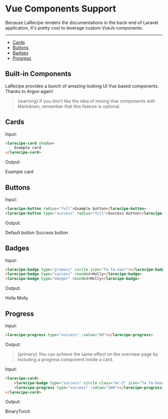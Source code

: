 # Vue Components Support

Because LaRecipe renders the documentations in the back-end of Laravel application, it's pretty cool to leverage custom VueJs components.

---

- [Cards](#cards)
- [Buttons](#buttons)
- [Badges](#badges)
- [Progress](#progress)

## Built-in Components

LaRecipe provides a bunch of amazing looking UI Vue based components. Thanks to Argon again!

> {warning} If you don't like the idea of mixing Vue components with Markdown, remember that this feature is optional. 

<a name="cards"></a>
## Cards

Input:

```html
<larecipe-card shadow>
    Example card
</larecipe-card>
```

Output:

<larecipe-card shadow>
    Example card
</larecipe-card>


<a name="buttons"></a>
## Buttons

Input:

```html
<larecipe-button radius="full">Example button</larecipe-button>
<larecipe-button type="success" radius="full">Success button</larecipe-button>
```

Output:

<larecipe-button radius="full">Default button</larecipe-button>
<larecipe-button type="success" radius="full">Success button</larecipe-button>


<a name="badges"></a>
## Badges

Input:

```html
<larecipe-badge type="primary" circle icon="fa fa-user"></larecipe-badge>
<larecipe-badge type="success" rounded>Holly</larecipe-badge>
<larecipe-badge type="danger" rounded>Molly</larecipe-badge>
```

Output:

<larecipe-badge type="primary" circle icon="fa fa-user"></larecipe-badge>
<larecipe-badge type="success" rounded>Holla</larecipe-badge>
<larecipe-badge type="danger" rounded>Molly</larecipe-badge>


<a name="progress"></a>
## Progress

Input:

```html
<larecipe-progress type="success" :value="60"></larecipe-progress>
```

Output:

<larecipe-progress type="success" :value="60"></larecipe-progress>

> {primary} You can achieve the same effect on the overview page by including a progress component inside a card.

Input:

```html
<larecipe-card>
    <larecipe-badge type="success" circle class="mr-3" icon="fa fa-heart"></larecipe-badge> BinaryTorch
    <larecipe-progress type="success" :value="100"></larecipe-progress>
</larecipe-card>
```

Output:

<larecipe-card>
    <larecipe-badge type="success" circle class="mr-3" icon="fa fa-heart"></larecipe-badge> BinaryTorch
    <larecipe-progress type="success" :value="100"></larecipe-progress>
</larecipe-card>
